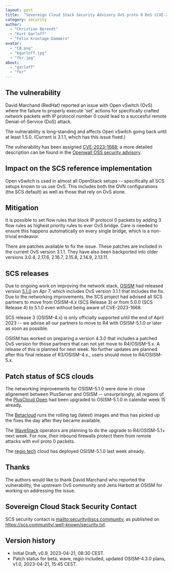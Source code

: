 ```yaml
---
layout: post
title:  "Sovereign Cloud Stack Security Advisory OvS proto 0 DoS (CVE-2023-1668)"
category: security
author:
  - "Christian Berendt"
  - "Kurt Garloff"
  - "Felix Kronlage-Dammers"
avatar:
  - "CB.png"
  - "kgarloff.jpg"
  - "fkr.jpg"
about:
  - "garloff"
  - "fkr"
---
```


## The vulnerability

David Marchand (RedHat) reported an issue with Open vSwitch (OvS) where
the failure to properly execute 'set' actions for specifically crafted
network packets with IP protocol number 0 could lead to a succesful remote
Denial-of-Service (DoS) attack.

The vulnerability is long-standing and affects Open vSwitch going back until
at least 1.5.0. (Current is 3.1.1, which has this issue fixed.)

The vulnerability has been assigned [CVE-2023-1668](https://cve.report/CVE-2023-1668);
a more detailed description can be found in the 
[Openwall OSS security advisory](https://www.openwall.com/lists/oss-security/2023/04/06/1). 

## Impact on the SCS reference implementation

Open vSwitch is used in almost all OpenStack setups -- specifically all SCS
setups known to us use OvS. This includes both the OVN configurations
(the SCS default) as well as those that rely on OvS alone.

## Mitigation

It is possible to set flow rules that block IP protocol 0 packets by adding
3 flow rules as highest priority rules to ever OvS bridge. Care is needed to
ensure this happens automatically on every single bridge, which is a non-trivial
endeavor.

There are patches available to fix the issue. These patches are included in the
current OvS version 3.1.1. They have also been backported into older versions
3.0.4, 2.17.6, 2.16.7, 2.15.8, 2.14.9, 2.13.11.

## SCS releases

Due to ongoing work on improving the network stack, [OSISM](https://osism.tech/)
had released version [5.1.0](http://release.osism.tech/notes/5.1.0.html) on Apr 7,
which includes OvS version 3.1.1 that includes the fix. Due to the networking
improvements, the SCS project had advised all SCS partners to move from OSISM-4.x
(SCS Release 3) or from 5.0.0 (SCS Release 4) to 5.1.0 even without being aware
of CVE-2023-1668.

SCS release 3 (OSISM-4.x) is only officially supported until the end of April
2023 -- we advise all our partners to move to R4 with OSISM-5.1.0 or later as
soon as possible.

OSISM has worked on preparing a version 4.3.0 that includes a patched OvS version
for those partners that can not yet move to R4/OSISM-5.x. A release of this is
planned for next week. No further updates are planned after this final release
of R3/OSISM-4.x., users should move to R4/OSISM-5.x.

## Patch status of SCS clouds

The networking improvements for OSISM-5.1.0 were done in close alignement between
PlusServer and OSISM -- unsurprisingly, all regions of the 
[PlusCloud Open](https://www.plusserver.com/en/products/pluscloud-open)
had been upgraded to OSISM-5.1.0 in calendar week 15 already.

The [Betacloud](https://betacloud.de/) runs the rolling tag (latest) images
and thus has picked up the fixes the day after they became available.

The [WaveStack](https://www.noris.de/wavestack-cloud/) operators are planning
to do the upgrade to R4/OSISM-5.1+ next week. For now, their inbound firewalls
protect them from remote attacks with evil proto 0 packets.

The [regio tech](https://regio.digital/) cloud has deployed OSISM-5.1.0 last
week already.

## Thanks

The authors would like to thank David Marchand who reported the vulnerability,
the upstream OvS community and Jens Harbott at OSISM for working on addressing
the issue.

## Sovereign Cloud Stack Security Contact

SCS security contact is <mailto:security@scs.community>, as published on
<https://scs.community/.well-known/security.txt>.

## Version history

* Initial Draft, v0.9, 2023-04-21, 08:30 CEST.
* Patch status for beta, wave, regio included, updated OSISM-4.3.0 plans, v1.0, 2023-04-21, 15:45 CEST.

